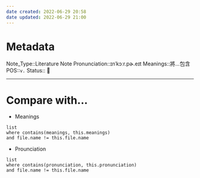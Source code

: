 ```yaml
---
date created: 2022-06-29 20:58
date updated: 2022-06-29 21:00
---
```


# Metadata

Note_Type::Literature Note
Pronunciation::ɪnˈkɔːr.pɚ.eɪt
Meanings::將...包含
POS::`v.`
Status:: 👶

---

# Compare with...

- Meanings

```dataview
list
where contains(meanings, this.meanings)
and file.name != this.file.name
```

- Prounciation

```dataview
list
where contains(pronunciation, this.pronunciation)
and file.name != this.file.name
```
